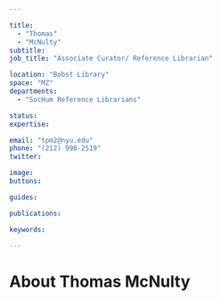 ```yaml
---

title:
  - "Thomas"
  - "McNulty"
subtitle: 
job_title: "Associate Curator/ Reference Librarian"

location: "Bobst Library"
space: "MZ"
departments:
  - "SocHum Reference Librarians"

status: 
expertise:

email: "tpm2@nyu.edu"
phone: "(212) 998-2519"
twitter: 

image: 
buttons:

guides:

publications:

keywords:

---
```


# About Thomas McNulty


